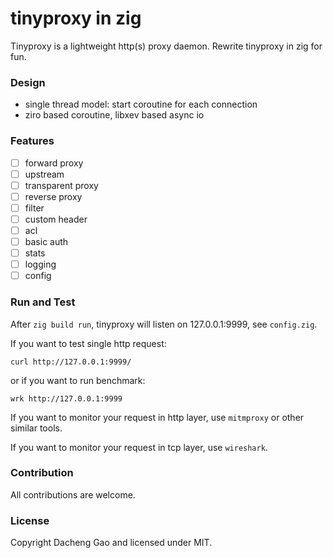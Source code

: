# tinyproxy in zig

Tinyproxy is a lightweight http(s) proxy daemon.
Rewrite tinyproxy in zig for fun.

### Design

- single thread model: start coroutine for each connection
- ziro based coroutine, libxev based async io

### Features

- [ ] forward proxy
- [ ] upstream
- [ ] transparent proxy
- [ ] reverse proxy
- [ ] filter
- [ ] custom header
- [ ] acl
- [ ] basic auth
- [ ] stats
- [ ] logging
- [ ] config

### Run and Test

After `zig build run`, tinyproxy will listen on 127.0.0.1:9999, see `config.zig`.

If you want to test single http request:

```shell
curl http://127.0.0.1:9999/
```

or if you want to run benchmark:

```shell
wrk http://127.0.0.1:9999
```

If you want to monitor your request in http layer, use `mitmproxy` or other similar tools.

If you want to monitor your request in tcp layer, use `wireshark`.

### Contribution

All contributions are welcome.

### License

Copyright Dacheng Gao and licensed under MIT.
